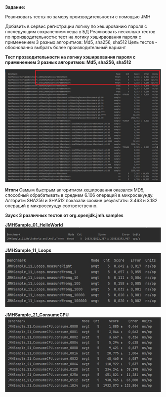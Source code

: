 **Задание:**

Реализовать тесты по замеру производительности с помощью JMH

Добавить в сервис регистрации логику по хешированию пароля с последующим сохранением хеша в БД
Реализовать несколько тестов по производительности:
тест на логику хэширвования пароля с применением 3 разных алгоритмов: Md5, sha256, sha512
Цель тестов - обоснованно выбрать более производительный вариант

**Тест прозводительности на логику хэширвования пароля с применением 3 разных алгоритмов: Md5, sha256, sha512**

![](screenshots/1.jpg)

**Итоги**
Самым быстрым алгоритмом хеширования оказался MD5, способный обрабатывать в среднем 6.106 операций в микросекунду. 
Алгоритм SHA256 и SHA512 показали схожие результаты: 3.463 и 3.182 операций в микросекунду соответственно.

**Зауск 3 различных тестов от org.openjdk.jmh.samples**

**JMHSample_01_HelloWorld**
![](screenshots/2.jpg)

**JMHSample_11_Loops**
![](screenshots/3.jpg)

**JMHSample_21_ConsumeCPU**
![](screenshots/4.jpg)
